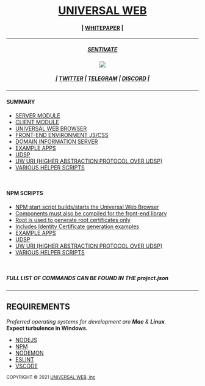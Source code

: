 <h1 align="center">
    <a href="https://universalweb.io">UNIVERSAL WEB</a>
</h1>
<h4 align="center">
| <a href="https://github.com/sentivate/Sentivate-Network-White-Paper/blob/master/README.md">WHITEPAPER</a> |
</h4>
<hr />
    <h5 align="center"><a href="https://universalweb.io">SENTIVATE</a></h5>
<p align="center">
    <img src="https://sentivate.com/wp-content/uploads/brizy/3443/assets/images/iW=269&iH=274&oX=0&oY=0&cW=269&cH=274/SNTVTbig.png" />
</p>

<h5 align="center"><i>| <a href="https://twitter.com/sentivate">TWITTER</a> | <a href="https://t.me/sentivate">TELEGRAM</a> | <a href="https://discord.com/invite/jChPfgN">DISCORD</a> |</i></h5>
<hr />

<h4>SUMMARY</h4>

<ul>
    <li><a href="">SERVER MODULE</a></li>
    <li><a href="">CLIENT MODULE</a></li>
    <li><a href="">UNIVERSAL WEB BROWSER</a></li>
    <li><a href="">FRONT-END ENVIRONMENT JS/CSS</a></li>
    <li><a href="">DOMAIN INFORMATION SERVER</a></li>
    <li><a href="">EXAMPLE APPS</a></li>
    <li><a href="">UDSP</a></li>
    <li><a href="">UW URI (HIGHER ABSTRACTION PROTOCOL OVER UDSP)</a></li>
    <li><a href="">VARIOUS HELPER SCRIPTS</a></li>
</ul>

<br />

<h4>NPM SCRIPTS</h4>

<ul>
    <li><a href="">NPM start script builds/starts the Universal Web Browser</a></li>
    <li><a href="">Components must also be compiled for the front-end library</a></li>
    <li><a href="">Root is used to generate root certificates only</a></li>
    <li><a href="">Includes Identity Certificate generation examples</a></li>
    <li><a href="">EXAMPLE APPS</a></li>
    <li><a href="">UDSP</a></li>
    <li><a href="">UW URI (HIGHER ABSTRACTION PROTOCOL OVER UDSP)</a></li>
    <li><a href="">VARIOUS HELPER SCRIPTS</a></li>
</ul>

<br />

<h5>FULL LIST OF COMMANDS CAN BE FOUND IN THE project.json</h5>

<hr />

<h2>REQUIREMENTS</h2>

<p>
    <i>Preferred operating systems for development are <b>Mac</b> & <b>Linux</b>.</i>
    <br>
    <b>Expect turbulence in Windows.</b>
</p>

<ul>
    <li><a href="">NODEJS</a></li>
    <li><a href="">NPM</a></li>
    <li><a href="">NODEMON</a></li>
    <li><a href="">ESLINT</a></li>
    <li><a href="">VSCODE</a></li>
</ul>

<small>COPYRIGHT © 2021 <a href="https://universalweb.io">UNIVERSAL WEB, Inc</a></small>
